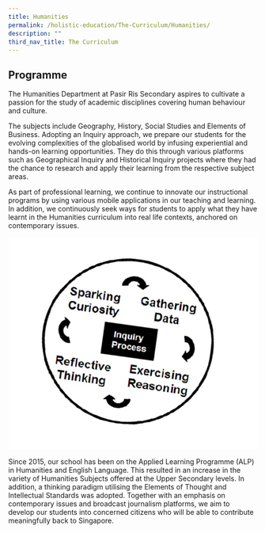```yaml
---
title: Humanities
permalink: /holistic-education/The-Curriculum/Humanities/
description: ""
third_nav_title: The Curriculum
---
```

Programme
---------

The Humanities Department at Pasir Ris Secondary aspires to cultivate a passion for the study of academic disciplines covering human behaviour and culture.  

The subjects include Geography, History, Social Studies and Elements of Business. Adopting an Inquiry approach, we prepare our students for the evolving complexities of the globalised world by infusing experiential and hands-on learning opportunities. They do this through various platforms such as Geographical Inquiry and Historical Inquiry projects where they had the chance to research and apply their learning from the respective subject areas. 

  

As part of professional learning, we continue to innovate our instructional programs by using various mobile applications in our teaching and learning. In addition, we continuously seek ways for students to apply what they have learnt in the Humanities curriculum into real life contexts, anchored on contemporary issues. 

![](/images/Hum%20Inquiry%20approach.jpeg)

Since 2015, our school has been on the Applied Learning Programme (ALP) in Humanities and English Language. This resulted in an increase in the variety of Humanities Subjects offered at the Upper Secondary levels. In addition, a thinking paradigm utilising the Elements of Thought and Intellectual Standards was adopted. Together with an emphasis on contemporary issues and broadcast journalism platforms, we aim to develop our students into concerned citizens who will be able to contribute meaningfully back to Singapore.